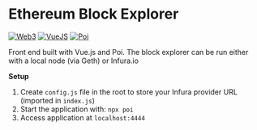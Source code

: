 
# Ethereum Block Explorer

[![Web3](https://img.shields.io/badge/web3-1.0.0%20beta%2036-brightgreen.svg)](https://www.npmjs.com/package/web3)
[![VueJS](https://img.shields.io/badge/Vue-2.x-brightgreen.svg)](https://vuejs.org)
[![Poi](https://img.shields.io/badge/Poi-9.6.x-green.svg)](https://poi.js.org)

Front end built with Vue.js and Poi. The block explorer can be run either with a local node (via Geth) or Infura.io

**Setup**

1. Create `config.js` file in the root to store your Infura provider URL (imported in `index.js`)
2. Start the application with: `npx poi`
3. Access application at `localhost:4444`

